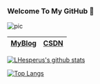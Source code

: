 ### Welcome To My GitHub 👋

<!--
**LHesperus/LHesperus** is a ✨ _special_ ✨ repository because its `README.md` (this file) appears on your GitHub profile.

Here are some ideas to get you started:

- 🔭 I’m currently working on ...
- 🌱 I’m currently learning ...
- 👯 I’m looking to collaborate on ...
- 🤔 I’m looking for help with ...
- 💬 Ask me about ...
- 📫 How to reach me: ...
- 😄 Pronouns: ...
- ⚡ Fun fact: ...
-->
![pic](https://lcg-pic-tencent-1258286866.cos.ap-chengdu.myqcloud.com/%E5%9B%BE%E7%89%87%E7%B4%A0%E6%9D%90/%E9%BE%99%E7%8F%A0/QQ%E6%88%AA%E5%9B%BE20201116201206.jpg)



| [MyBlog](http://www.liuchanggeng.xyz/) | [CSDN](https://blog.csdn.net/qq_39543472)|
|  ----  | ----  |

[![LHesperus's github stats](https://github-readme-stats.vercel.app/api?username=LHesperus&theme=radical&include_all_commits=true&count_private=true&show_icons=true)](http://www.liuchanggeng.xyz/)

[![Top Langs](https://github-readme-stats.vercel.app/api/top-langs/?username=LHesperus&layout=compact&card_width=445&theme=radical)](https://github.com/LHesperus)




